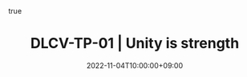 ---
title: "DLCV-TP-01 | Unity is strength"
date: 2022-11-04T10:00:00+09:00
description: ""
summary: ""

draft: true
math: true 
highlight: true
hightlight_languages: ["python","bash"]

authors: ["Claire Labit-Bonis"]

# hero: featured.png

tags: ["Teaching"]

menu:
  sidebar:
    name: "01 | Unity is strength"
    identifier: dlcv-practical-sessions-01
    parent: dlcv-2022-2023-practical
    weight: 10
---